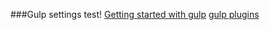 ###Gulp settings test!
[Getting started with gulp](http://markgoodyear.com/2014/01/getting-started-with-gulp/)
[gulp plugins](http://gratimax.net/search-gulp-plugins/)
